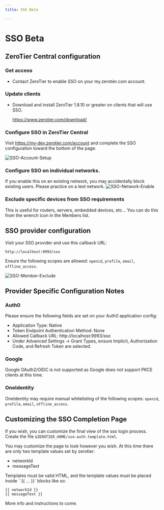 ```yaml
---
title: SSO Beta

---
```


SSO Beta
=====


## ZeroTier Central configuration
### Get access
- Contact ZeroTier to enable SSO on your my.zerotier.com account.

### Update clients
- Download and install ZeroTier 1.8.10 or greater on clients that will use SSO.

    https://www.zerotier.com/download/


### Configure SSO in ZeroTier Central 
Visit https://my-dev.zerotier.com/account and complete the SSO configuration toward the bottom of the page.

![SSO-Account-Setup](/img/sso-account-setup.png)


### Configure SSO on individual networks. 
If you enable this on an existing network, you may accidentally block existing users. Please practice on a test network.
![SSO-Network-Enable](/img/sso-network-enable.png)


### Exclude specific devices from SSO requirements
This is useful for routers, servers, embedded devices, etc…
You can do this from the wrench icon in the Members list.


## SSO provider configuration
Visit your SSO provider and use this callback URL:
```
http://localhost:9993/sso
```

Ensure the following scopes are allowed:  `openid`, `profile`, `email`, `offline_access`.



![SSO-Member-Exclude](/img/sso-member-exclude.png)

## Provider Specific Configuration Notes
### Auth0 
Please ensure the following fields are set on your Auth0 application config:
- Application Type:  Native
- Token Endpoint Authentication Method: None
- Allowed Callback URL: http://localhost:9993/sso
- Under Advanced Settings -> Grant Types, ensure Implicit, Authorization Code, and Refresh Token are selected.

### Google
Google OAuth2/OIDC is not supported as Google does not support PKCE clients at this time.

### OneIdentity
OneIdentity may require manual whitelisting of the following scopes: `openid`, `profile`, `email`, `offline_access`.


## Customizing the SSO Completion Page

If you wish, you can customize the final view of the sso login process. 
Create the file `$ZEROTIER_HOME/sso-auth.template.html`.

You may customize the page to look however you wish. At this time there
are only two template values set by zerotier:
- networkId
- messageText

Templates must be valid HTML, and the template values must be placed inside ``{{ ...  }}` blocks like so:

    {{ networkId }}
    {{ messageText }}

More info and instructions to come.
